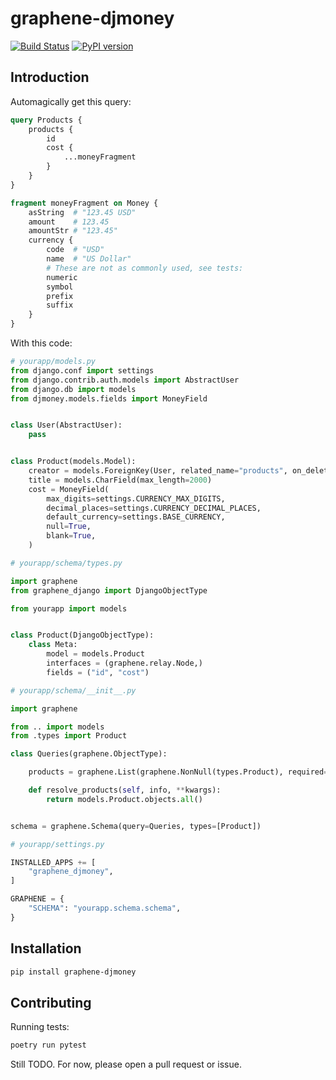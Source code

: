 # graphene-djmoney

[![Build Status](https://travis-ci.org/UpliftAgency/graphene-djmoney.svg?branch=master)](https://travis-ci.org/UpliftAgency/graphene-djmoney) [![PyPI version](https://badge.fury.io/py/graphene-djmoney.svg)](https://badge.fury.io/py/graphene)

## Introduction

Automagically get this query:

```graphql
query Products {
    products {
        id
        cost {
            ...moneyFragment
        }
    }
}

fragment moneyFragment on Money {
    asString  # "123.45 USD"
    amount    # 123.45
    amountStr # "123.45"
    currency {
        code  # "USD"
        name  # "US Dollar"
        # These are not as commonly used, see tests:
        numeric
        symbol
        prefix
        suffix
    }
}
```

With this code:

```python
# yourapp/models.py
from django.conf import settings
from django.contrib.auth.models import AbstractUser
from django.db import models
from djmoney.models.fields import MoneyField


class User(AbstractUser):
    pass


class Product(models.Model):
    creator = models.ForeignKey(User, related_name="products", on_delete=models.CASCADE)
    title = models.CharField(max_length=2000)
    cost = MoneyField(
        max_digits=settings.CURRENCY_MAX_DIGITS,
        decimal_places=settings.CURRENCY_DECIMAL_PLACES,
        default_currency=settings.BASE_CURRENCY,
        null=True,
        blank=True,
    )

# yourapp/schema/types.py

import graphene
from graphene_django import DjangoObjectType

from yourapp import models


class Product(DjangoObjectType):
    class Meta:
        model = models.Product
        interfaces = (graphene.relay.Node,)
        fields = ("id", "cost")

# yourapp/schema/__init__.py

import graphene

from .. import models
from .types import Product

class Queries(graphene.ObjectType):

    products = graphene.List(graphene.NonNull(types.Product), required=True)

    def resolve_products(self, info, **kwargs):
        return models.Product.objects.all()


schema = graphene.Schema(query=Queries, types=[Product])

# yourapp/settings.py

INSTALLED_APPS += [
    "graphene_djmoney",
]

GRAPHENE = {
    "SCHEMA": "yourapp.schema.schema",
}

```

## Installation

```bash
pip install graphene-djmoney
```

## Contributing

Running tests:

```bash
poetry run pytest
```

Still TODO. For now, please open a pull request or issue.
